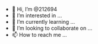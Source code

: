 - 👋 Hi, I’m @212694
- 👀 I’m interested in ...
- 🌱 I’m currently learning ...
- 💞️ I’m looking to collaborate on ...
- 📫 How to reach me ...

<!---
212694/212694 is a ✨ special ✨ repository because its `README.md` (this file) appears on your GitHub profile.
You can click the Preview link to take a look at your changes.
--->
